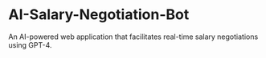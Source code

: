 # AI-Salary-Negotiation-Bot
An AI-powered web application that facilitates real-time salary negotiations using GPT-4.
